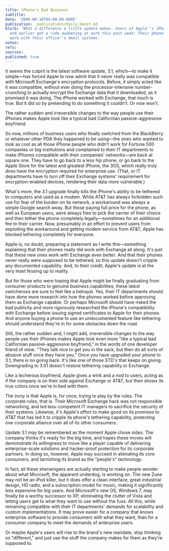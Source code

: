 ```yaml
---
title: iPhone's Bad Business
subtitle: 
date: '2009-09-18T04:00:00.000Z'
publication: _publications/daily_beast.md
blurb: 'What a difference a little update makes. Users of Apple''s iPhone models 3G
  and earlier got a rude awakening at work this past week: Their phones no longer
  work with their office''s email systems.'
notes: 
refs: 
sources: 
published: true
---
```

It seems the culprit is the latest software update, 3.1, which—to make it simple—has forced Apple to now admit that it never really was compatible with Microsoft Exchange's encryption protocols. Before, it simply acted like it was compatible, without ever doing the processor-intensive number-crunching to actually encrypt the Exchange data that it downloaded, as it promised it was doing. The iPhone worked with Exchange, that much is true. But it did so by pretending to do something it couldn't. Or now won't.

The rather sudden and irreversible changes to the way people use their iPhones makes Apple look like a typical bad Californian passive-aggressive boyfriend.

So now, millions of business users who finally switched from the BlackBerry or whatever other PDA they happened to be using—the ones who wanted to look as cool as all those iPhone people who didn't work for Fortune 500 companies or big institutions and complained to their IT departments to make iPhones compatible with their companies' networks—are back at square one. They have to go back to a less hip phone, or go back to the Apple Store for the latest and greatest iPhone, the 3GS, which really truly does have the encryption required for enterprise use. (That, or IT departments have to turn off their Exchange systems' requirement for encryption-enabled devices, rendering their data more vulnerable.)

What's more, the 3.1 upgrade finally kills the iPhone's ability to be tethered to computers and used as a modem. While AT&T has always forbidden such use for fear of the burden on its network, a workaround was always a simple Google search away. But those paying full price for the phone, as well as European users, were always free to pick the carrier of their choice and then tether the phone completely legally—sometimes for an additional fee to their carrier. Now, presumably in an effort to prevent users from exploiting the workaround and getting modem service from AT&T, Apple has blocked tethering completely for everyone.

Apple is, no doubt, preparing a statement as I write this—something explaining that their phones really did work with Exchange all along. It's just that these new ones work with Exchange even *better*. And that their phones never really were supposed to be tethered, so this update doesn't cripple any documented capability. And, to their credit, Apple's update is at the very least fessing up to reality.

But for those who were hoping that Apple might be finally graduating from consumer products to genuine business capabilities, these latest switcheroos are sure to feel like a betrayal. Yes, their IT departments should have done more research into how the phones worked before approving them as Exchange capable. Or perhaps Microsoft should have risked the bad publicity and more rigorously researched the iPhone's compatibility with Exchange before issuing signed certificates to Apple for their phones. And anyone buying a phone to use an undocumented feature like tethering should understand they're in for some obstacles down the road.

Still, the rather sudden and, I might add, irreversible changes to the way people use their iPhones makes Apple look even more "like a typical bad Californian passive-aggressive boyfriend," in the words of one developer friend of mine. "They talk nice to get you in the sack, but then do all sorts of abusive stuff once they have you." Once you have upgraded your phone to 3.1, there is no going back. It's like one of those STD's that keeps on giving. Downgrading to 3.01 doesn't restore tethering capability or Exchange.

Like a lecherous boyfriend, Apple gives a wink and a nod to users, acting as if the company is on their side against Exchange or AT&T, but then shows its true colors once we're in bed with them.

The irony is that Apple is, for once, trying to play by the rules. The corporate rules, that is. Their Microsoft Exchange hack was not responsible networking, and led less-competent IT managers to sacrifice the security of their systems. Likewise, it's Apple's effort to make good on its promises to AT&T that has led it to cripple its phone's tethering capability, protecting one corporate alliance over all of its other consumers.

Update 3.1 may be remembered as the moment Apple chose sides. The company thinks it's ready for the big time, and hopes these moves will demonstrate its willingness to move like a player capable of delivering enterprise-scale solutions and hacker-proof protection for its corporate partners. In doing so, however, Apple may succeed in alienating its core consumers, and tarnishing its brand as the "people's" technology.

In fact, all these shenanigans are actually starting to make people wonder about what Microsoft, the apparent underdog, is working on. The new Zune may not be an iPod killer, but it does offer a clean interface, great industrial design, HD radio, and a subscription model for music, making it significantly less expensive for big users. And Microsoft's new OS, Windows 7, may finally be a worthy successor to XP, eliminating the clutter of Vista and letting users get to what they want to use without the fuss. All this, while remaining compatible with their IT departments' demands for scalability and custom implementations. It may prove easier for a company that knows enterprise software to provide consumers with what they want, than for a consumer company to meet the demands of enterprise users.

Or maybe Apple's users will rise to the brand's new mandate, stop thinking so "different," and just use the stuff the company makes for them as they're supposed to.
